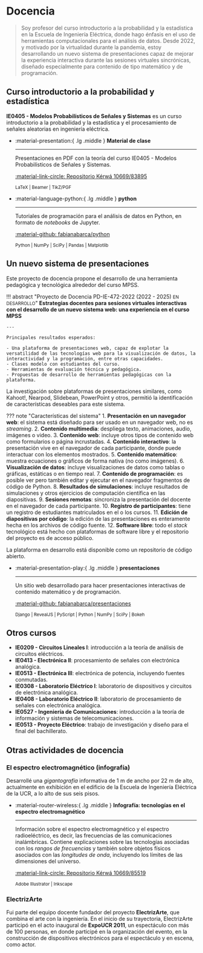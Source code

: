 # Docencia

> Soy profesor del curso introductorio a la probabilidad y la estadística en la Escuela de Ingeniería Eléctrica, donde hago énfasis en el uso de herramientas computacionales para el análisis de datos. Desde 2022, y motivado por la virtualidad durante la pandemia, estoy desarrollando un nuevo sistema de presentaciones capaz de mejorar la experiencia interactiva durante las sesiones virtuales sincrónicas, diseñado especialmente para contenido de tipo matemático y de programación.

## Curso introductorio a la probabilidad y estadística

**IE0405 - Modelos Probabilísticos de Señales y Sistemas** es un curso introductorio a la probabilidad y la estadística y el procesamiento de señales aleatorias en ingeniería eléctrica.

<div class="grid cards" markdown>

-  :material-presentation:{ .lg .middle } **Material de clase**
    
    ---
    
    Presentaciones en PDF con la teoría del curso IE0405 - Modelos Probabilísticos de Señales y Sistemas.

    [:material-link-circle: Repositorio Kérwá 10669/83895](https://kerwa.ucr.ac.cr/handle/10669/83895)

    <small>LaTeX | Beamer | TikZ/PGF</small>

-  :material-language-python:{ .lg .middle } **python**
    
    ---
    
    Tutoriales de programación para el análisis de datos en Python, en formato de *notebooks* de Jupyter.

    [:material-github: fabianabarca/python](https://github.com/fabianabarca/python)

    <small>Python | NumPy | SciPy | Pandas | Matplotlib</small>

</div>

## Un nuevo sistema de presentaciones

Este proyecto de docencia propone el desarrollo de una herramienta pedagógica y tecnológica alrededor del curso MPSS.

!!! abstract "Proyecto de Docencia PD-IE-472-2022 (2022 - 2025) <small>EN DESARROLLO</small>"
    **Estrategias docentes para sesiones virtuales interactivas con el desarrollo de un nuevo sistema web: una experiencia en el curso MPSS**

    ---

    Principales resultados esperados:
    
    - Una plataforma de presentaciones web, capaz de explotar la versatilidad de las tecnologías web para la visualización de datos, la interactividad y la programación, entre otras capacidades.
    - Clases modelo con estudiantes del curso.
    - Herramientas de evaluación técnica y pedagógica.
    - Propuestas de desarrollo de herramientas pedagógicas con la plataforma.

La investigación sobre plataformas de presentaciones similares, como Kahoot!, Nearpod, Slidebean, PowerPoint y otros, permitió la identificación de características deseables para este sistema.

??? note "Características del sistema"
    1. **Presentación en un navegador web**: el sistema está diseñado para ser usado en un navegador web, no es *streaming*.
    2. **Contenido multimedia**: despliega texto, animaciones, audio, imágenes o video.
    3. **Contenido web**: incluye otros tipos de contenido web como formularios o página incrustadas.
    4. **Contenido interactivo**: la presentación vive en el navegador de cada participante, donde puede interactuar con los elementos mostrados.
    5. **Contenido matemático**: muestra ecuaciones o gráficos de forma nativa (no como imágenes).
    6. **Visualización de datos**: incluye visualizaciones de datos como tablas o gráficas, estáticas o en tiempo real.
    7. **Contenido de programación**: es posible ver pero también editar y ejecutar en el navegador fragmentos de código de Python.
    8. **Resultados de simulaciones**: incluye resultados de simulaciones y otros ejercicios de computación científica en las diapositivas.
    9. **Sesiones remotas**: sincroniza la presentación del docente en el navegador de cada participante.
    10. **Registro de participantes**: tiene un registro de estudiantes matriculados en el o los cursos.
    11. **Edición de diapositivas por código**: la edición de las presentaciones es enteramente hecha en los archivos de código fuente.
    12. **Software libre**: todo el *stack* tecnológico está hecho con plataformas de software libre y el repositorio del proyecto es de acceso público.

La plataforma en desarrollo está disponible como un repositorio de código abierto.

<div class="grid cards" markdown>

-  :material-presentation-play:{ .lg .middle } **presentaciones**
    
    ---
    
    Un sitio web desarrollado para hacer presentaciones interactivas de contenido matemático y de programación.

    [:material-github: fabianabarca/presentaciones](https://github.com/fabianabarca/presentaciones)

    <small>Django | RevealJS | PyScript | Python | NumPy | SciPy | Bokeh</small>

</div>

## Otros cursos

- **IE0209 - Circuitos Lineales I**: introducción a la teoría de análisis de circuitos eléctricos.
- **IE0413 - Electrónica II**: procesamiento de señales con electrónica analógica.
- **IE0513 - Electrónica III**: electrónica de potencia, incluyendo fuentes conmutadas.
- **IE0308 - Laboratorio Eléctrico I**: laboratorio de dispositivos y circuitos de electrónica analógica.
- **IE0408 - Laboratorio Eléctrico II**: laboratorio de procesamiento de señales con electrónica analógica.
- **IE0527 - Ingeniería de Comunicaciones**: introducción a la teoría de información y sistemas de telecomunicaciones.
- **IE0513 - Proyecto Eléctrico**: trabajo de investigación y diseño para el final del bachillerato.

## Otras actividades de docencia

### El espectro electromagnético (infografía)

Desarrollé una *gigantografía* informativa de 1 m de ancho por 22 m de alto, actualmente en exhibición en el edificio de la Escuela de Ingeniería Eléctrica de la UCR, a lo alto de sus seis pisos.

<div class="grid cards" markdown>

-  :material-router-wireless:{ .lg .middle } **Infografía: tecnologías en el espectro electromagnético**
    
    ---
    
    Información sobre el espectro electromagnético y el espectro radioeléctrico, es decir, las frecuencias de las comunicaciones inalámbricas. Contiene explicaciones sobre las tecnologías asociadas con los *rangos de frecuencias* y también sobre objetos físicos asociados con las *longitudes de onda*, incluyendo los límites de las dimensiones del universo.

    [:material-link-circle: Repositorio Kérwá 10669/85519](https://kerwa.ucr.ac.cr/handle/10669/85519)

    <small>Adobe Illustrator | Inkscape</small>

</div>

### ElectrizArte

Fui parte del equipo docente fundador del proyecto **ElectrizArte**, que combina el arte con la ingeniería. En el inicio de su trayectoria, ElectrizArte participó en el acto inaugural de **ExpoUCR 2011**, un espectáculo con más de 100 personas, en donde participé en la organización del evento, en la construcción de dispositivos electrónicos para el espectáculo y en escena, como actor.
